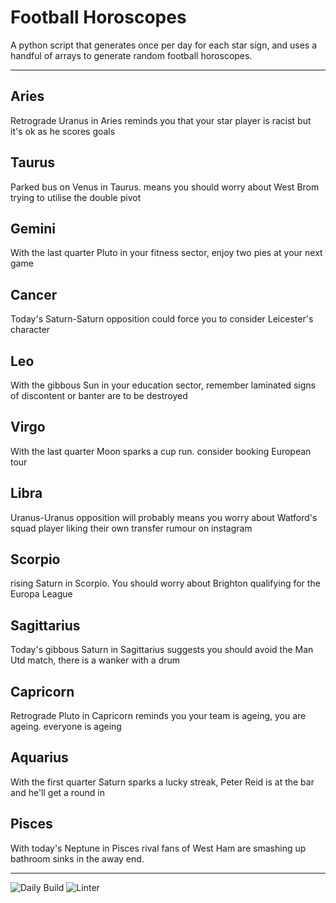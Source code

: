 # Football Horoscopes

A python script that generates once per day for each star sign, and uses a handful of arrays to generate random football horoscopes.

---

<!-- horoscopes_item starts -->
<h2>Aries</h2><p>Retrograde Uranus in Aries reminds you that your star player is racist but it's ok as he scores goals</p><h2>Taurus</h2><p>Parked bus on Venus in Taurus. means you should worry about West Brom trying to utilise the double pivot</p><h2>Gemini</h2><p>With the last quarter Pluto in your fitness sector, enjoy two pies at your next game</p><h2>Cancer</h2><p>Today's Saturn-Saturn opposition could force you to consider Leicester's character</p><h2>Leo</h2><p>With the gibbous Sun in your education sector, remember laminated signs of discontent or banter are to be destroyed</p><h2>Virgo</h2><p>With the last quarter Moon sparks a cup run. consider booking European tour</p><h2>Libra</h2><p>Uranus-Uranus opposition will probably means you worry about Watford's squad player liking their own transfer rumour on instagram</p><h2>Scorpio</h2><p>rising Saturn in Scorpio. You should worry about Brighton qualifying for the Europa League</p><h2>Sagittarius</h2><p>Today's gibbous Saturn in Sagittarius suggests you should avoid the Man Utd match, there is a wanker with a drum</p><h2>Capricorn</h2><p>Retrograde Pluto in Capricorn reminds you your team is ageing, you are ageing. everyone is ageing</p><h2>Aquarius</h2><p>With the first quarter Saturn sparks a lucky streak, Peter Reid is at the bar and he'll get a round in</p><h2>Pisces</h2><p>With today's Neptune in Pisces rival fans of West Ham are smashing up bathroom sinks in the away end.</p>
<!-- horoscopes_item ends -->

---

![Daily Build](https://github.com/MatBenfield/horofootball.thechels.uk/workflows/Daily%20Build/badge.svg) ![Linter](https://github.com/MatBenfield/horofootball.thechels.uk/workflows/Linter/badge.svg)
